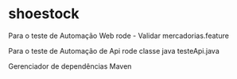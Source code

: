 # shoestock

Para o teste de Automação Web rode  - Validar mercadorias.feature

Para o teste de Automação  de Api  rode classe java testeApi.java


Gerenciador de dependências Maven

